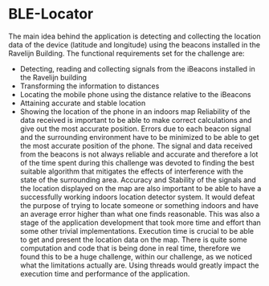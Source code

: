 # BLE-Locator

The main idea behind the application is detecting and collecting the location data of the device
(latitude and longitude) using the beacons installed in the Ravelijn Building.
The functional requirements set for the challenge are:
- Detecting, reading and collecting signals from the iBeacons installed in the Ravelijn
building
- Transforming the information to distances
- Locating the mobile phone using the distance relative to the iBeacons
- Attaining accurate and stable location
- Showing the location of the phone in an indoors map
Reliability of the data received is important to be able to make correct calculations and give
out the most accurate position. Errors due to each beacon signal and the surrounding
environment have to be minimized to be able to get the most accurate position of the phone.
The signal and data received from the beacons is not always reliable and accurate and
therefore a lot of the time spent during this challenge was devoted to finding the best suitable
algorithm that mitigates the effects of interference with the state of the surrounding area.
Accuracy and Stability of the signals and the location displayed on the map are also important
to be able to have a successfully working indoors location detector system. It would defeat the
purpose of trying to locate someone or something indoors and have an average error higher
than what one finds reasonable. This was also a stage of the application development that
took more time and effort than some other trivial implementations.
Execution time is crucial to be able to get and present the location data on the map. There is
quite some computation and code that is being done in real time, therefore we found this to
be a huge challenge, within our challenge, as we noticed what the limitations actually are.
Using threads would greatly impact the execution time and performance of the application.
